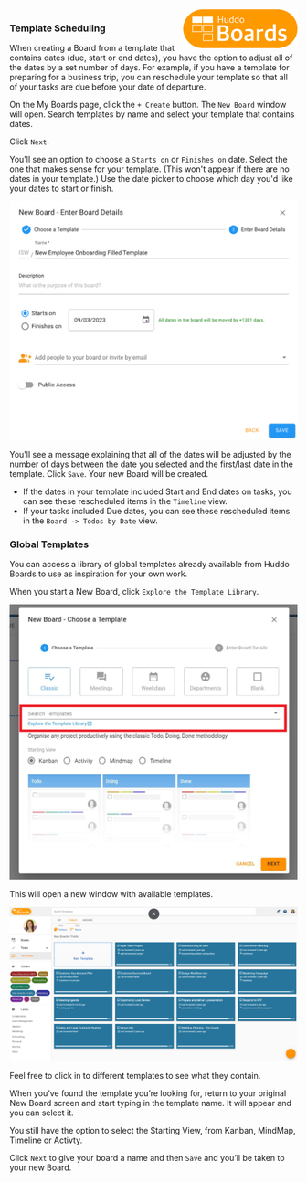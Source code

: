 <img style="float: right" src="/assets/images/boards-logo.jpg" width="200" alt="My Boards" />

### Template Scheduling

When creating a Board from a template that contains dates (due, start or end dates), you have the option to adjust all of the dates by a set number of days. For example, if you have a template for preparing for a business trip, you can reschedule your template so that all of your tasks are due before your date of departure. 

On the My Boards page, click the `+ Create` button. The `New Board` window will open. Search templates by name and select your template that contains dates. 

Click `Next`. 

You'll see an option to choose a `Starts on` or `Finishes on` date. Select the one that makes sense for your template. (This won't appear if there are no dates in your template.) Use the date picker to choose which day you'd like your dates to start or finish. 

![](./reschedule.png)

You'll see a message explaining that all of the dates will be adjusted by the number of days between the date you selected and the first/last date in the template. Click `Save`. Your new Board will be created.

- If the dates in your template included Start and End dates on tasks, you can see these rescheduled items in the `Timeline` view.
- If your tasks included Due dates, you can see these rescheduled items in the `Board -> Todos by Date` view.

### Global Templates

You can access a library of global templates already available from Huddo Boards to use as inspiration for your own work.

When you start a New Board, click `Explore the Template Library`.

![](./globaltemplates1.png)

This will open a new window with available templates.

![](./globaltemplates2.png)

Feel free to click in to different templates to see what they contain. 

When you’ve found the template you’re looking for, return to your original New Board screen and start typing in the template name. It will appear and you can select it.

You still have the option to select the Starting View, from Kanban, MindMap, Timeline or Activty.

Click `Next` to give your board a name and then `Save` and you’ll be taken to your new Board.
